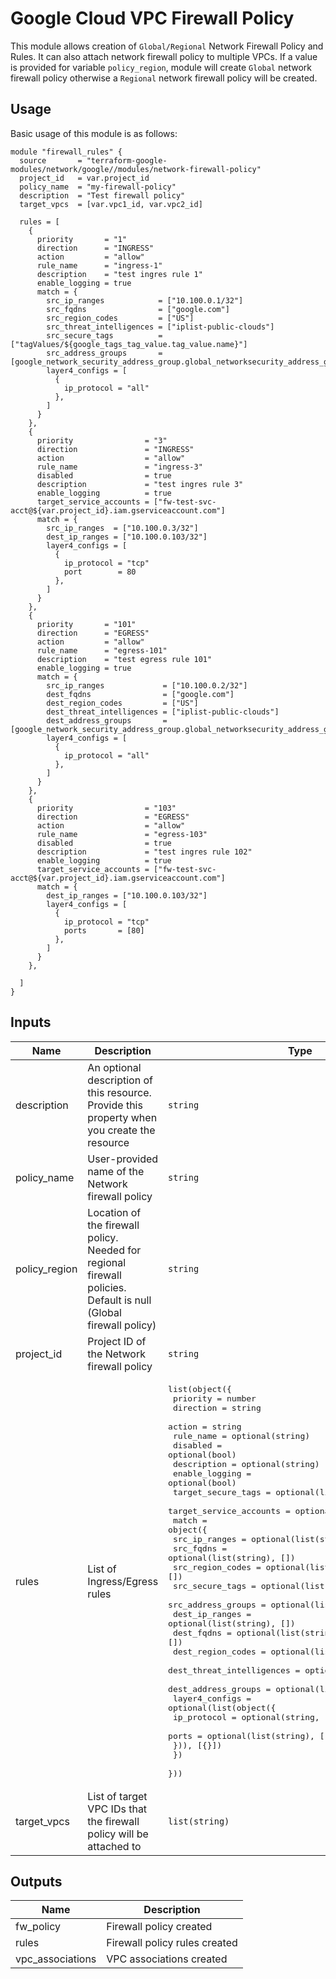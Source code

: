 # Google Cloud VPC Firewall Policy

This module allows creation of `Global/Regional` Network Firewall Policy and Rules. It can also attach network firewall policy to multiple VPCs. If a value is provided for variable `policy_region`, module will create `Global` network firewall policy otherwise a `Regional` network firewall policy will be created.

## Usage

Basic usage of this module is as follows:

```hcl
module "firewall_rules" {
  source       = "terraform-google-modules/network/google//modules/network-firewall-policy"
  project_id   = var.project_id
  policy_name  = "my-firewall-policy"
  description  = "Test firewall policy"
  target_vpcs  = [var.vpc1_id, var.vpc2_id]

  rules = [
    {
      priority       = "1"
      direction      = "INGRESS"
      action         = "allow"
      rule_name      = "ingress-1"
      description    = "test ingres rule 1"
      enable_logging = true
      match = {
        src_ip_ranges            = ["10.100.0.1/32"]
        src_fqdns                = ["google.com"]
        src_region_codes         = ["US"]
        src_threat_intelligences = ["iplist-public-clouds"]
        src_secure_tags          = ["tagValues/${google_tags_tag_value.tag_value.name}"]
        src_address_groups       = [google_network_security_address_group.global_networksecurity_address_group.id]
        layer4_configs = [
          {
            ip_protocol = "all"
          },
        ]
      }
    },
    {
      priority                = "3"
      direction               = "INGRESS"
      action                  = "allow"
      rule_name               = "ingress-3"
      disabled                = true
      description             = "test ingres rule 3"
      enable_logging          = true
      target_service_accounts = ["fw-test-svc-acct@${var.project_id}.iam.gserviceaccount.com"]
      match = {
        src_ip_ranges  = ["10.100.0.3/32"]
        dest_ip_ranges = ["10.100.0.103/32"]
        layer4_configs = [
          {
            ip_protocol = "tcp"
            port        = 80
          },
        ]
      }
    },
    {
      priority       = "101"
      direction      = "EGRESS"
      action         = "allow"
      rule_name      = "egress-101"
      description    = "test egress rule 101"
      enable_logging = true
      match = {
        src_ip_ranges             = ["10.100.0.2/32"]
        dest_fqdns                = ["google.com"]
        dest_region_codes         = ["US"]
        dest_threat_intelligences = ["iplist-public-clouds"]
        dest_address_groups       = [google_network_security_address_group.global_networksecurity_address_group.id]
        layer4_configs = [
          {
            ip_protocol = "all"
          },
        ]
      }
    },
    {
      priority                = "103"
      direction               = "EGRESS"
      action                  = "allow"
      rule_name               = "egress-103"
      disabled                = true
      description             = "test ingres rule 102"
      enable_logging          = true
      target_service_accounts = ["fw-test-svc-acct@${var.project_id}.iam.gserviceaccount.com"]
      match = {
        dest_ip_ranges = ["10.100.0.103/32"]
        layer4_configs = [
          {
            ip_protocol = "tcp"
            ports       = [80]
          },
        ]
      }
    },

  ]
}
```

<!-- BEGINNING OF PRE-COMMIT-TERRAFORM DOCS HOOK -->
## Inputs

| Name | Description | Type | Default | Required |
|------|-------------|------|---------|:--------:|
| description | An optional description of this resource. Provide this property when you create the resource | `string` | `null` | no |
| policy\_name | User-provided name of the Network firewall policy | `string` | n/a | yes |
| policy\_region | Location of the firewall policy. Needed for regional firewall policies. Default is null (Global firewall policy) | `string` | `null` | no |
| project\_id | Project ID of the Network firewall policy | `string` | n/a | yes |
| rules | List of Ingress/Egress rules | <pre>list(object({<br>    priority                = number<br>    direction               = string<br>    action                  = string<br>    rule_name               = optional(string)<br>    disabled                = optional(bool)<br>    description             = optional(string)<br>    enable_logging          = optional(bool)<br>    target_secure_tags      = optional(list(string))<br>    target_service_accounts = optional(list(string), [])<br>    match = object({<br>      src_ip_ranges             = optional(list(string), [])<br>      src_fqdns                 = optional(list(string), [])<br>      src_region_codes          = optional(list(string), [])<br>      src_secure_tags           = optional(list(string), [])<br>      src_address_groups        = optional(list(string), [])<br>      dest_ip_ranges            = optional(list(string), [])<br>      dest_fqdns                = optional(list(string), [])<br>      dest_region_codes         = optional(list(string), [])<br>      dest_threat_intelligences = optional(list(string), [])<br>      dest_address_groups       = optional(list(string), [])<br>      layer4_configs = optional(list(object({<br>        ip_protocol = optional(string, "all")<br>        ports       = optional(list(string), [])<br>      })), [{}])<br>    })<br>  }))</pre> | `[]` | no |
| target\_vpcs | List of target VPC IDs that the firewall policy will be attached to | `list(string)` | `[]` | no |

## Outputs

| Name | Description |
|------|-------------|
| fw\_policy | Firewall policy created |
| rules | Firewall policy rules created |
| vpc\_associations | VPC associations created |

<!-- END OF PRE-COMMIT-TERRAFORM DOCS HOOK -->
